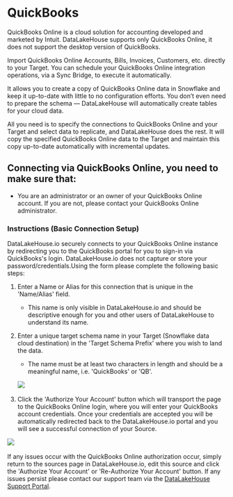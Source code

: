# QuickBooks

QuickBooks Online is a cloud solution for accounting developed and marketed by Intuit. DataLakeHouse supports only QuickBooks Online, it does not support the desktop version of QuickBooks.&#x20;

Import QuickBooks Online Accounts, Bills, Invoices, Customers, etc. directly to your Target. You can schedule your QuickBooks Online integration operations, via a Sync Bridge, to execute it automatically.

It allows you to create a copy of QuickBooks Online data in Snowflake and keep it up-to-date with little to no configuration efforts. You don’t even need to prepare the schema — DataLakeHouse will automatically create tables for your cloud data.

All you need is to specify the connections to QuickBooks Online and your Target and select data to replicate, and DataLakeHouse does the rest. It will copy the specified QuickBooks Online data to the Target and maintain this copy up-to-date automatically with incremental updates.

## Connecting via QuickBooks Online, you need to make sure that: <a href="#connecting-via-quickbooks-online-you-need-to-make-sure-that" id="connecting-via-quickbooks-online-you-need-to-make-sure-that"></a>

* You are an administrator or an owner of your QuickBooks Online account. If you are not, please contact your QuickBooks Online administrator.

### Instructions (Basic Connection Setup) <a href="#instructions-basic-connection-setup" id="instructions-basic-connection-setup"></a>

DataLakeHouse.io securely connects to your QuickBooks Online instance by redirecting you to the QuickBooks portal for you to sign-in via QuickBooks's login. DataLakeHouse.io does not capture or store your password/credentials.Using the form please complete the following basic steps:

1. Enter a Name or Alias for this connection that is unique in the 'Name/Alias' field.
   * This name is only visible in DataLakeHouse.io and should be descriptive enough for you and other users of DataLakeHouse to understand its name.
2.  Enter a unique target schema name in your Target (Snowflake data cloud destination) in the 'Target Schema Prefix' where you wish to land the data.

    * The name must be at least two characters in length and should be a meaningful name, i.e. 'QuickBooks' or 'QB'.

    &#x20;               ![](https://files.gitbook.com/v0/b/gitbook-x-prod.appspot.com/o/spaces%2F6UvbtabOn9K6wMSo1Xek%2Fuploads%2FPJFI34dYL4YrtNQTIRmv%2Fimage.png?alt=media\&token=13bea6ed-7853-4783-a98e-fee47beffef9)​
3. Click the 'Authorize Your Account' button which will transport the page to the QuickBooks Online login, where you will enter your QuickBooks account credentials. Once your credentials are accepted you will be automatically redirected back to the DataLakeHouse.io portal and you will see a successful connection of your Source.

&#x20;                   ![](https://files.gitbook.com/v0/b/gitbook-x-prod.appspot.com/o/spaces%2F6UvbtabOn9K6wMSo1Xek%2Fuploads%2FDvVHJdv5bTvKRjoKehaa%2FScreen%20Shot%202022-02-01%20at%208.15.02%20AM.png?alt=media\&token=61f383ca-bc36-42d5-b5a8-11331b15dcec)​

If any issues occur with the QuickBooks Online authorization occur, simply return to the sources page in DataLakeHouse.io, edit this source and click the 'Authorize Your Account' or 'Re-Authorize Your Account' button. If any issues persist please contact our support team via the [DataLakeHouse Support Portal](https://datalakehouse.zendesk.com).
